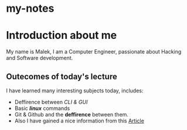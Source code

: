 # my-notes

# Introduction about me
My name is Malek, I am a Computer Engineer, passionate about Hacking and Software development.

## Outecomes of today's lecture

I have learned many interesting subjects today, includes:

* Deffirence between *CLI & GUI*
* Basic ***linux*** commands
* Git & Github and the **deffirence** between them.
* Also I have gained a nice information from this [Article](https://www.freecodecamp.org/news/learn-the-fundamentals-of-a-good-developer-mindset-in-15-minutes-81321ab8a682/)